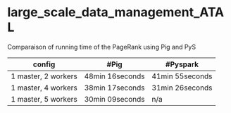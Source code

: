 # large_scale_data_management_ATAL

Comparaison of running time of the PageRank using Pig and PyS


config | 	#Pig | 	#Pyspark
--- | --- | --- 
1 master, 2 workers |	48min 16seconds | 41min 55seconds
1 master, 4 workers |	38min 17seconds |	31min 26seconds
1 master, 5 workers |	30min 09seconds | n/a
